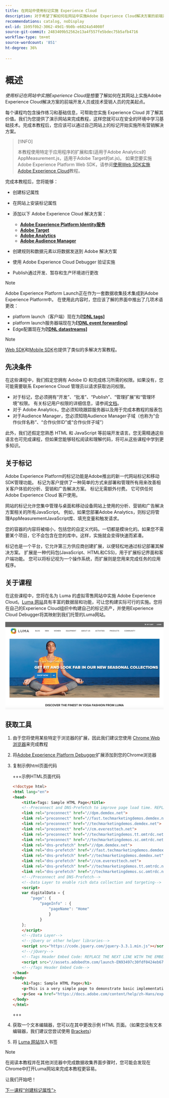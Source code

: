 ```yaml
---
title: 在网站中使用标记实施 Experience Cloud
description: 对于希望了解如何在网站中实施Adobe Experience Cloud解决方案的前端开发人员或技术营销人员而言，“使用标签在网站中实施Experience Cloud”是他们的最佳起点。
recommendations: catalog, noDisplay
exl-id: 1b95f0b2-3062-49d1-9b0b-e6824a54008f
source-git-commit: 2483409b52562e13a4f557fe5bdec75b5afb4716
workflow-type: tm+mt
source-wordcount: '851'
ht-degree: 36%

---
```


# 概述

_使用标记在网站中实施Experience Cloud_&#x200B;是想要了解如何在其网站上实施Adobe Experience Cloud解决方案的前端开发人员或技术营销人员的完美起点。

每个课程均包含操作练习和基础信息，可帮助您实施 Experience Cloud 并了解其价值。我们为您提供了演示网站来完成教程，这样您就可以在安全的环境中学习基础技术。完成本教程后，您应该可以通过自己网站上的标记开始实施所有营销解决方案。

>[!INFO]
>
>本教程使用特定于应用程序的扩展和库(适用于Adobe Analytics的AppMeasurement.js，适用于Adobe Target的at.js)。 如果您要实施Adobe Experience Platform Web SDK，请参阅[使用Web SDK实施Adobe Experience Cloud](/help/tutorial-web-sdk/overview.md)教程。


完成本教程后，您将能够：

* 创建标记属性

* 在网站上安装标记属性

* 添加以下 Adobe Experience Cloud 解决方案：
   * **[Adobe Experience Platform Identity服务](id-service.md)**
   * **[Adobe Target](target.md)**
   * **[Adobe Analytics](analytics.md)**
   * **[Adobe Audience Manager](audience-manager.md)**

* 创建规则和数据元素以将数据发送到 Adobe 解决方案

* 使用 Adobe Experience Cloud Debugger 验证实施

* Publish通过开发、暂存和生产环境进行更改

>[!NOTE]
>
>Adobe Experience Platform Launch正在作为一套数据收集技术集成到Adobe Experience Platform中。 在使用此内容时，您应该了解的界面中推出了几项术语更改：
>
> * platform launch（客户端）现在为&#x200B;**[[!DNL tags]](https://experienceleague.adobe.com/docs/experience-platform/tags/home.html?lang=zh-Hans)**
> * platform launch服务器端现在为&#x200B;**[[!DNL event forwarding]](https://experienceleague.adobe.com/docs/experience-platform/tags/event-forwarding/overview.html?lang=zh-Hans)**
> * Edge配置现在为&#x200B;**[[!DNL datastreams]](https://experienceleague.adobe.com/docs/experience-platform/edge/fundamentals/datastreams.html?lang=zh-Hans)**

>[!NOTE]
>
>[Web SDK](../tutorial-web-sdk/overview.md)和[Mobile SDK](../tutorial-mobile-sdk/overview.md)也提供了类似的多解决方案教程。

## 先决条件

在这些课程中，我们假定您拥有 Adobe ID 和完成练习所需的权限。如果没有，您可能需要联系 Experience Cloud 管理员以请求获取访问权限。

* 对于标记，您必须拥有“开发”、“批准”、“Publish”、“管理扩展”和“管理环境”权限。 有关标记用户权限的详细信息，请参阅[文档](https://experienceleague.adobe.com/docs/experience-platform/tags/admin/user-permissions.html?lang=zh-Hans)。
* 对于 Adobe Analytics，您必须知晓跟踪服务器以及用于完成本教程的报表包
* 对于Audience Manager，您必须知晓Audience Manager子域（也称为“合作伙伴名称”、“合作伙伴ID”或“合作伙伴子域”）

此外，我们还假定您熟悉 HTML 和 JavaScript 等前端开发语言。您无需精通这些语言也可完成课程，但如果您能够轻松阅读和理解代码，将可从这些课程中学到更多知识。

## 关于标记

Adobe Experience Platform的标记功能是Adobe推出的新一代网站标记和移动SDK管理功能。 标记为客户提供了一种简单的方式来部署和管理所有用来改善相关客户体验的分析、营销和广告解决方案。 标记无需额外付费。 它可供任何 Adobe Experience Cloud 客户使用。

网站的标记允许您集中管理与桌面和移动设备网站上使用的分析、营销和广告解决方案相关的所有JavaScript。 例如，如果您部署Adobe Analytics，则标记将管理AppMeasurementJavaScript库、填充变量和触发请求。

您的容器的内容将被缩小，包括您的自定义代码。一切都是模块化的。如果您不需要某个项目，它不会包含在您的库中。这样，实施就会变得快速而紧凑。

标记也是一个平台，它允许第三方供应商创建扩展，以便轻松地通过标记部署其解决方案。 扩展是一种代码包(JavaScript、HTML和CSS)，用于扩展标记界面和客户端功能。 您可以将标记视为一个操作系统，而扩展则是您用来完成任务的应用程序。

## 关于课程

在这些课程中，您将在名为 Luma 的虚拟零售网站中实施 Adobe Experience Cloud。[Luma 网站](https://luma.enablementadobe.com/content/luma/us/en.html)具有丰富的数据层和功能，可让您构建实际可行的实施。您将在自己的Experience Cloud组织中构建自己的标记资产，并使用Experience Cloud Debugger将其映射到我们托管的Luma网站。

[![Luma网站](images/overview-luma.png)](https://luma.enablementadobe.com/content/luma/us/en.html)

## 获取工具

1. 由于您将使用某些特定于浏览器的扩展，因此我们建议您使用 [Chrome Web 浏览器](https://www.google.com/chrome/)来完成教程
1. 将[Adobe Experience Platform Debugger](https://chromewebstore.google.com/detail/adobe-experience-platform/bfnnokhpnncpkdmbokanobigaccjkpob)扩展添加到您的Chrome浏览器
1. 复制示例html页面代码

   +++示例HTML页面代码

   ```html
   <!doctype html>
   <html lang="en">
   <head>
       <title>Tags: Sample HTML Page</title>
       <!--Preconnect and DNS-Prefetch to improve page load time. REPLACE "techmarketingdemos" WITH YOUR OWN AAM PARTNER ID, TARGET CLIENT CODE, AND ANALYTICS TRACKING SERVER-->
       <link rel="preconnect" href="//dpm.demdex.net">
       <link rel="preconnect" href="//fast.techmarketingdemos.demdex.net">
       <link rel="preconnect" href="//techmarketingdemos.demdex.net">
       <link rel="preconnect" href="//cm.everesttech.net">
       <link rel="preconnect" href="//techmarketingdemos.tt.omtrdc.net">
       <link rel="preconnect" href="//techmarketingdemos.sc.omtrdc.net">
       <link rel="dns-prefetch" href="//dpm.demdex.net">
       <link rel="dns-prefetch" href="//fast.techmarketingdemos.demdex.net">
       <link rel="dns-prefetch" href="//techmarketingdemos.demdex.net">
       <link rel="dns-prefetch" href="//cm.everesttech.net">
       <link rel="dns-prefetch" href="//techmarketingdemos.tt.omtrdc.net">
       <link rel="dns-prefetch" href="//techmarketingdemos.sc.omtrdc.net">
       <!--/Preconnect and DNS-Prefetch-->
       <!--Data Layer to enable rich data collection and targeting-->
       <script>
       var digitalData = {
           "page": {
               "pageInfo" : {
                   "pageName": "Home"
                   }
               }
       };
       </script>
       <!--/Data Layer-->
       <!--jQuery or other helper libraries-->
       <script src="https://code.jquery.com/jquery-3.3.1.min.js"></script>
       <!--/jQuery-->
       <!--Tags Header Embed Code: REPLACE THE NEXT LINE WITH THE EMBED CODE FROM YOUR OWN DEVELOPMENT ENVIRONMENT-->
       <script src="//assets.adobedtm.com/launch-EN93497c30fdf0424eb678d5f4ffac66dc.min.js" async></script>
       <!--/Tags Header Embed Code-->
   </head>
   <body>
       <h1>Tags: Sample HTML Page</h1>
       <p>This is a very simple page to demonstrate basic implementation concepts of Tags</p>
       <p>See <a href="https://docs.adobe.com/content/help/zh-Hans/experience-cloud/implementing-in-websites-with-launch/index.html">Implementing the Experience Cloud in Websites with Tags</a> for the complete tutorial</p>
   </body>
   </html>
   ```

   +++

1. 获取一个文本编辑器，您可以在其中更改示例 HTML 页面。（如果您没有文本编辑器，我们建议您尝试使用 [Brackets](https://brackets.io/)）
1. 将 [Luma 网站](https://luma.enablementadobe.com/content/luma/us/en.html)加入书签

>[!NOTE]
>
>在阅读本教程并在其他浏览器中完成数据收集界面步骤时，您可能会发现在Chrome中打开Luma网站来完成本教程更容易。

让我们开始吧！

[下一课程“创建标记属性”>](create-a-property.md)

